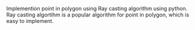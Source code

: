 Implemention point in polygon using Ray casting algorithm using python. Ray casting algortihm is a popular algorithm for point in polygon, which is easy to implement. 

